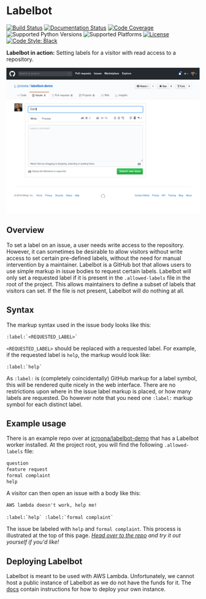 # Labelbot
[![Build Status](https://travis-ci.com/slarse/labelbot.svg)](https://travis-ci.com/slarse/labelbot)
[![Documentation Status](https://readthedocs.org/projects/labelbot/badge/?version=latest)](https://labelbot.readthedocs.io/en/latest/?badge=latest)
[![Code Coverage](https://codecov.io/gh/slarse/labelbot/branch/master/graph/badge.svg)](https://codecov.io/gh/slarse/labelbot)
![Supported Python Versions](https://img.shields.io/badge/python-3.7-blue.svg)
![Supported Platforms](https://img.shields.io/badge/platforms-Linux-blue.svg)
[![License](https://img.shields.io/badge/license-MIT-blue.svg)](LICENSE)
[![Code Style: Black](https://img.shields.io/badge/code%20style-black-000000.svg)](https://github.com/ambv/black)

**Labelbot in action:** Setting labels for a visitor with read access to a
repository.

![Labelbot usage example](images/labeling.gif)

## Overview
To set a label on an issue, a user needs write access to the repository.
However, it can sometimes be desirable to allow visitors without write access
to set certain pre-defined labels, without the need for manual intervention by
a maintainer. Labelbot is a GitHub bot that allows users to use simple markup
in issue bodies to request certain labels. Labelbot will only set a requested
label if it is present in the `.allowed-labels` file in the root of the
project. This allows maintainers to define a subset of labels that visitors can
set. If the file is not present, Labelbot will do nothing at all.

## Syntax
The markup syntax used in the issue body looks like this:

```
:label:`<REQUESTED_LABEL>`
```

`<REQUESTED_LABEL>` should be replaced with a requested label. For example, if
the requested label is `help`, the markup would look like:

```
:label:`help`
```

As `:label:` is (completely coincidentally) GitHub markup for a label symbol,
this will be rendered quite nicely in the web interface. There are no
restrictions upon where in the issue label markup is placed, or how many
labels are requested. Do however note that you need one `:label:` markup symbol
for each distinct label.

## Example usage
There is an example repo over at
[jcroona/labelbot-demo](https://github.com/jcroona/labelbot-demo) that has a
Labelbot worker installed. At the project root, you will find the following
`.allowed-labels` file:

```
question
feature request
formal complaint
help
```

A visitor can then open an issue with a body like this:

```
AWS lambda doesn't work, help me!

:label:`help` :label:`formal complaint`
```

The issue be labeled with `help` and `formal complaint`. This process is
illustrated at the top of this page.
_[Head over to the repo](https://github.com/jcroona/labelbot-demo) and try it
out yourself if you'd like!_

## Deploying Labelbot
Labelbot is meant to be used with AWS Lambda. Unfortunately, we cannot host a
public instance of Labelbot as we do not have the funds for it. The
[docs](https://labelbot.readthedocs.io) contain instructions for how to deploy
your own instance.
